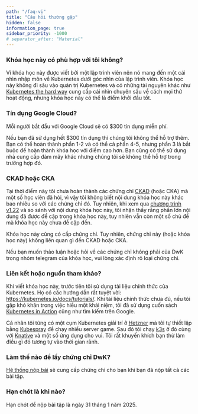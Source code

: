 ```yaml
---
path: "/faq-vi"
title: "Câu hỏi thường gặp"
hidden: false
information_page: true
sidebar_priority: -1000
# separator_after: "Material"
---
```


<table-of-contents></table-of-contents>

### Khóa học này có phù hợp với tôi không?

Vì khóa học này được viết bởi một lập trình viên nên nó mang đến một cái nhìn nhập môn về Kubernetes dưới góc nhìn của lập trình viên. Khóa học này không đi sâu vào quản trị Kubernetes và có những tài nguyên khác như [Kubernetes the hard way](https://github.com/kelseyhightower/kubernetes-the-hard-way) cung cấp cái nhìn chuyên sâu về cách mọi thứ hoạt động, nhưng khóa học này có thể là điểm khởi đầu tốt.

### Tín dụng Google Cloud?

Mỗi người bắt đầu với Google Cloud sẽ có \$300 tín dụng miễn phí.

Nếu bạn đã sử dụng hết \$300 tín dụng thì chúng tôi không thể hỗ trợ thêm. Bạn có thể hoàn thành phần 1-2 và có thể cả phần 4-5, nhưng phần 3 là bắt buộc để hoàn thành khóa học với điểm cao hơn.
Bạn cũng có thể sử dụng nhà cung cấp đám mây khác nhưng chúng tôi sẽ không thể hỗ trợ trong trường hợp đó.

### CKAD hoặc CKA

Tại thời điểm này tôi chưa hoàn thành các chứng chỉ [CKAD](https://www.cncf.io/certification/ckad/) (hoặc CKA) mà một số học viên đã hỏi, vì vậy tôi không biết nội dung khóa học này khác bao nhiêu so với các chứng chỉ đó. Tuy nhiên, khi xem qua [chương trình v1.22](https://github.com/cncf/curriculum/blob/051242d0be69e1cd290c97abc393762ae9f2ca44/CKAD_Curriculum_v1.22.pdf) và so sánh với nội dung khóa học này, tôi nhận thấy rằng phần lớn nội dung đã được đề cập trong khóa học này, tuy nhiên vẫn còn một số chủ đề mà khóa học này chưa đề cập đến.

Khóa học này cũng có cấp chứng chỉ. Tuy nhiên, chứng chỉ này (hoặc khóa học này) không liên quan gì đến CKAD hoặc CKA.

Nếu bạn muốn thảo luận hoặc hỏi về các chứng chỉ không phải của DwK trong nhóm telegram của khóa học, vui lòng xác định rõ loại chứng chỉ.

### Liên kết hoặc nguồn tham khảo?

Khi viết khóa học này, trước tiên tôi sử dụng tài liệu chính thức của Kubernetes. Họ có các hướng dẫn rất tuyệt vời: <https://kubernetes.io/docs/tutorials/>. Khi tài liệu chính thức chưa đủ, nếu tôi gặp khó khăn trong việc hiểu một khái niệm, tôi đã sử dụng cuốn sách [Kubernetes in Action](https://www.manning.com/books/kubernetes-in-action) cũng như tìm kiếm trên Google.

Cá nhân tôi từng có một cụm Kubernetes giải trí ở [Hetzner](https://www.hetzner.com/) mà tôi tự thiết lập bằng [Kubespray](https://github.com/kubernetes-sigs/kubespray) để chạy nhiều server game. Sau đó tôi chạy [k3s](https://github.com/rancher/k3s) ở đó cùng với [Knative](https://knative.dev/) và một số ứng dụng cho vui. Tôi rất khuyến khích bạn thử làm điều gì đó tương tự vào thời gian rảnh.

### Làm thế nào để lấy chứng chỉ DwK?

[Hệ thống nộp bài](https://studies.cs.helsinki.fi/stats/courses/kubernetes2024/) sẽ cung cấp chứng chỉ cho bạn khi bạn đã nộp tất cả các bài tập.

### Hạn chót là khi nào?

Hạn chót để nộp bài tập là ngày 31 tháng 1 năm 2025.
